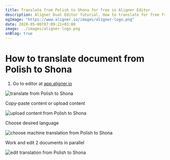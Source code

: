 ```yaml
---
title: Translate from Polish to Shona for free in Aligner Editor
description: Aligner Dual Editor Tutorial. How to translate for free from Polish to Shona. Aligner is multilingual document management platform. 
ogImage: "https://www.aligner.io/images/aligner-logo.png"
date: 2020-05-06T07:09:21+03:00
image: ../images/aligner-logo.png
onBlog: true
---
```


# How to translate document from Polish to Shona

1. Go to editor at [app.aligner.io](https://app.aligner.io "Aligner App web page")

![translate from Polish to Shona](../aligner-blank-editor.png "translate from Polish to Shona")

Copy-paste content or upload content

![upload content from Polish to Shona](../aligner-uploaded-document.png "upload content from Polish to Shona")

Choose desired language

![choose machine translation from Polish to Shona](../aligner-language-dropdown.png "choose machine translation from Polish to Shona")

Work and edit 2 documents in parallel

![edit translation from Polish to Shona](../aligner-double-sitded-editor.png "edit translation from Polish to Shona")

